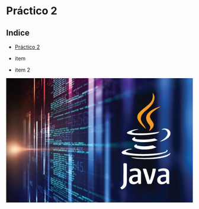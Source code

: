 # Práctico 2
## Indice
* <a href="#practico2"> Práctico 2 </a>

* item
* item 2

<img src="./image/javawallpaper.jpg" />


<a name="#practico2"></a> 